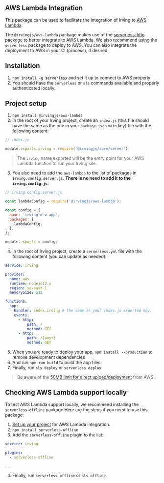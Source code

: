 ## AWS Lambda Integration
This package can be used to facilitate the integration of Irving to [AWS Lambda](https://aws.amazon.com/lambda/).

The `@irvingjs/aws-lambda` package makes use of the [serverless-http](https://www.npmjs.com/package/serverless-http) package to better integrate to AWS Lambda. We also recommend using the `serverless` package to deploy to AWS. You can also integrate the deployment to AWS in your CI (process), if desired.

## Installation
1. `npm install -g serverless` and set it up to connect to AWS properly
2. You should have the `serverless` or `sls` commands available and properly authenticated locally.

## Project setup
1. `npm install @irvingjs/aws-lambda`
2. In the root of your Irving project, create an `index.js` (this file should have the same as the one in your `package.json` `main` key) file with the following content:
```javascript
// index.js

module.exports.irving = require('@irvingjs/core/server');
```
> The `irving` name exported will be the entry point for your AWS Lambda function to run your Irving site.
3. You also need to add the `aws-lambda` to the list of packages in `irving.config.server.js`. **There is no need to add it to the `irving.config.js`**:
```javascript
// irving.config.server.js

const lambdaConfig = require('@irvingjs/aws-lambda');

const config = {
  name: 'irving-dev-app',
  packages: [
    lambdaConfig,
  ],
};

module.exports = config;
```
4. In the root of Irving project, create a `serverless.yml` file with the following content (you can update as needed):
```yml
service: irving

provider:
  name: aws
  runtime: nodejs12.x
  region: sa-east-1
  memorySize: 512

functions:
  app:
    handler: index.irving # The same as your index.js exported key.
    events:
      - http:
          path: /
          method: GET
      - http:
          path: /{any+}
          method: GET
```
5. When you are ready to deploy your app, `npm install --production` to remove development dependencies
6. And run `npm run build` to build the app files
7. Finally, run `sls deploy` or `serverless deploy`

> Be aware of the [50MB limit for direct upload/deployment](https://docs.aws.amazon.com/lambda/latest/dg/gettingstarted-limits.html) from AWS. 

## Checking AWS Lambda support locally

To test AWS Lambda support locally, we recommend installing the `serverless-offline` package.Here are the steps if you need to use this package:

1. [Set up your project](#Project-setup) for AWS Lambda integration.
2. `npm install serverless-offline`
3. Add the `serverless-offline` plugin to the list:
```yml
service: irving

plugins:
  - serverless-offline

...
```
4. Finally, run `serverless offline` or `sls offline`.

